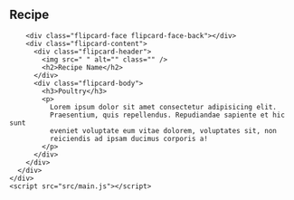 <!DOCTYPE html>
<html lang="en">
  <head>
    <meta charset="UTF-8" />
    <meta http-equiv="X-UA-Compatible" content="IE=edge" />
    <meta name="viewport" content="width=device-width, initial-scale=1.0" />
    <title>Card Flip</title>
    <link rel="stylesheet" href="src/main.css" />
  </head>
  <body>
      <div class="flipcard">
      <div class="flipcard-inner">
        <div class="flipcard-face flipcard-face-front">
          <h2>Recipe</h2>
        </div>

        <div class="flipcard-face flipcard-face-back"></div>
        <div class="flipcard-content">
          <div class="flipcard-header">
            <img src=" " alt="" class="" />
            <h2>Recipe Name</h2>
          </div>
          <div class="flipcard-body">
            <h3>Poultry</h3>
            <p>
              Lorem ipsum dolor sit amet consectetur adipisicing elit.
              Praesentium, quis repellendus. Repudiandae sapiente et hic sunt
              eveniet voluptate eum vitae dolorem, voluptates sit, non
              reiciendis ad ipsam ducimus corporis a!
            </p>
          </div>
        </div>
      </div>
    </div>
    <script src="src/main.js"></script>
  </body>
</html>
